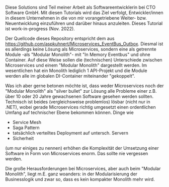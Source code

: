 Diese Solutions sind Teil meiner Arbeit als Softwareentwicklerin bei CTO Software GmbH. Mit diesen Tutorials wird das Ziel verfolgt, Entwickler/innen in diesem Unternehmen in die von mir vorangetriebene Weiter- bzw. Neuentwicklung einzuführen und darüber hinaus anzuleiten. Dieses Tutorial ist work-in-progress (Nov. 2022).

Der Quellcode dieses Repository entspricht dem aus https://github.com/aspkuhnert/Microservices_EventBus_Outbox. Diesmal ist es allerdings keine Lösung als Microservices, sondern eine als getrennte Module -als "Modular Monolith"- mit "In Memory Eventbus" und ohne Container. Auf diese Weise sollen die (technischen) Unterschiede zwischen Microservices und einem "Modular Monolith" dargestellt werden. Im wesentlichen hat ein Monolith lediglich 1 API-Projekt und die Module werden alle im globalen DI-Container miteinander "gekoppelt".

Was ich aber gerne betonen möchte ist, dass weder Microservices noch der "Modular Monolith" als "silver bullet" zur Lösung alle Probleme einer z.B. über 10 oder 20 Jahre gewachsenen Software gesehen werden sollten. Technisch ist beides (vergleichsweise problemlos) lösbar (nicht nur in .NET), wobei gerade Microservices richtig umgesetzt einen ordentlichen Umfang auf technischer Ebene bekommen können. Dinge wie 
- Service Mesh
- Saga Pattern
- tatsächlich verteiltes Deployment auf untersch. Servern
- Sicherheit

(um nur einiges zu nennen) erhöhen die Komplexität der Umsetzung einer Software in Form von Microservices enorm. Das sollte nie vergessen werden.

Die große Herausforderungen bei Microservices, aber auch beim "Modular Monolith", liegt m.E. ganz woanders: in der Modularisierung der Businesslogik und zwar so, dass es kein kompakter Monolith mehr wird.
